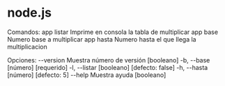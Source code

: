 # node.js
Comandos:
  app listar  Imprime en consola la tabla de multiplicar
  app base    Numero base a multiplicar
  app hasta   Numero hasta el que llega la multiplicacion

Opciones:
  --version     Muestra número de versión                             [booleano]
  -b, --base                                                [número] [requerido]
  -l, --listar                                       [booleano] [defecto: false]
  -h, --hasta                                              [número] [defecto: 5]
  --help        Muestra ayuda                                         [booleano]
